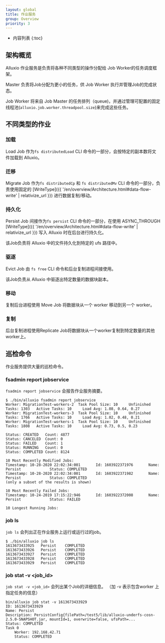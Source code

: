 ```yaml
---
layout: global
title: 作业服务
group: Overview
priority: 3
---
```


* 内容列表
{:toc}

## 架构概览

Alluxio 作业服务是负责将各种不同类型的操作分配给 Job Worker的任务调度框架。

Master 负责将Job分配为更小的任务，供 Job Worker 执行并管理Job的完成状态。

Job Worker 将来自 Job Master 的任务排列（queue)，并通过管理可配置的固定线程池(`alluxio.job.worker.threadpool.size`)来完成这些任务。

## 不同类型的作业

### 加载

Load Job 作为`fs distributedLoad` CLI 命令的一部分，会按特定的副本数将文件加载到 Alluxio。

### 迁移

Migrate Job 作为`fs distributedCp`  和 `fs distributedMv` CLI 命令的一部分，负责使用固定的 [WriteType]({{ '/en/overview/Architecture.html#data-flow-write' | relativize_url }}) 进行数据复制/移动。

### 持久化

Persist Job 间接作为`fs persist` CLI 命令的一部分，在使用 ASYNC_THROUGH [WriteType]({{ '/en/overview/Architecture.html#data-flow-write' | relativize_url }}) 写入 Alluxio 时在后台进行持久化。

该Job负责将 Alluxio 中的文件持久化到特定的 ufs 路径中。

### 驱逐

Evict Job 由 `fs free` CLI 命令和后台复制进程间接使用。

该Job负责从 Alluxio 中驱逐出特定数量的数据块副本。

### 移动

复制后台进程使用 Move Job 将数据块从一个 worker 移动到另一个 worker。

### 复制

后台复制进程使用Replicate Job将数据块从一个worker复制到特定数量的其他worker上。

## 巡检命令

作业服务提供大量的巡检命令。

### fsadmin report jobservice

`fsadmin report jobservice` 会报告作业服务摘要。

```console
$ ./bin/alluxio fsadmin report jobservice
Worker: MigrationTest-workers-2  Task Pool Size: 10     Unfinished Tasks: 1303   Active Tasks: 10     Load Avg: 1.08, 0.64, 0.27
Worker: MigrationTest-workers-3  Task Pool Size: 10     Unfinished Tasks: 1766   Active Tasks: 10     Load Avg: 1.02, 0.48, 0.21
Worker: MigrationTest-workers-1  Task Pool Size: 10     Unfinished Tasks: 1808   Active Tasks: 10     Load Avg: 0.73, 0.5, 0.23

Status: CREATED   Count: 4877
Status: CANCELED  Count: 0
Status: FAILED    Count: 1
Status: RUNNING   Count: 0
Status: COMPLETED Count: 8124

10 Most Recently Modified Jobs:
Timestamp: 10-28-2020 22:02:34:001       Id: 1603922371976       Name: Persist             Status: COMPLETED
Timestamp: 10-28-2020 22:02:34:001       Id: 1603922371982       Name: Persist             Status: COMPLETED
(only a subset of the results is shown)

10 Most Recently Failed Jobs:
Timestamp: 10-24-2019 17:15:22:946       Id: 1603922372008       Name: Persist             Status: FAILED

10 Longest Running Jobs:
```

### job ls

`job ls` 会列出正在作业服务上运行或运行过的job。

```console
$ ./bin/alluxio job ls
1613673433925   Persist    COMPLETED
1613673433926   Persist    COMPLETED
1613673433927   Persist    COMPLETED
1613673433928   Persist    COMPLETED
1613673433929   Persist    COMPLETED
```

### job stat -v <job_id> 

`job stat -v <job_id>` 会列出某个Job的详细信息。 （加 -v 表示包含worker 上指定任务的信息）

```console
bin/alluxio job stat -v 1613673433929
ID: 1613673433929
Name: Persist
Description: PersistConfig{filePath=/test5/lib/alluxio-underfs-cosn-2.5.0-SNAPSHOT.jar, mountId=1, overwrite=false, ufsPath=...
Status: COMPLETED
Task 0
	Worker: 192.168.42.71
	Status: COMPLETED
```